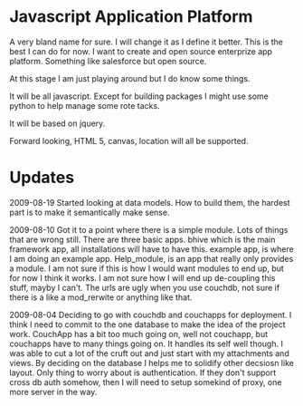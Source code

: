 Javascript Application Platform
================================

A very bland name for sure. I will change it as I define it better. This is the best I can do for now. I want to create and open source enterprize app platform. Something like salesforce but open source. 

At this stage I am just playing around but I do know some things. 

It will be all javascript. Except for building packages I might use some python to help manage some rote tacks. 

It will be based on jquery. 

Forward looking, HTML 5, canvas, location will all be supported.

Updates
=======

2009-08-19
Started looking at data models. How to build them, the hardest part is to make it semantically make sense. 

2009-08-10
Got it to a point where there is a simple module. Lots of things that are wrong still. There are three basic apps. bhive which is the main framework app, all installations will have to have this. example app, is where I am doing an example app. Help\_module, is an app that really only provides a module. I am not sure if this is how I would want modules to end up, but for now I think it works. I am not sure how I will end up de-coupling this stuff, mayby I can't.  The urls are ugly when you use couchdb, not sure if there is a like a mod\_rerwite or anything like that. 


2009-08-04
Deciding to go with couchdb and couchapps for deployment. I think I need to commit to the one database to make the idea of the project work. CouchApp has a bit too much going on, well not couchapp, but couchapps have to many things going on. It handles its self well though. I was able to cut a lot of the cruft out and just start with my attachments and views. By deciding on the database I helps me to solidify other decsiosn like layout. Only thing to worry about is authentication. If they don't support cross db auth somehow, then I will need to setup somekind of proxy, one more server in the way. 


